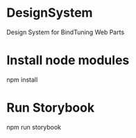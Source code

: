 # DesignSystem
Design System for BindTuning Web Parts

# Install node modules
npm install

# Run Storybook
npm run storybook
